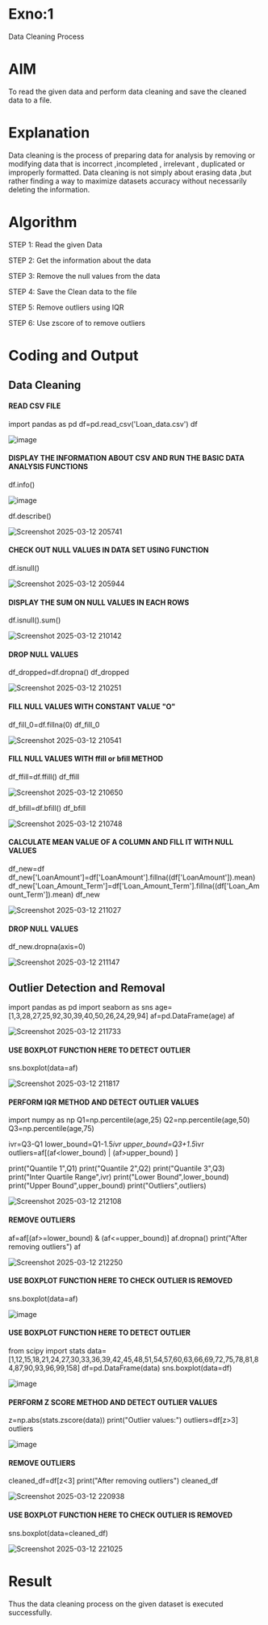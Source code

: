 # Exno:1
Data Cleaning Process

# AIM
To read the given data and perform data cleaning and save the cleaned data to a file.

# Explanation
Data cleaning is the process of preparing data for analysis by removing or modifying data that is incorrect ,incompleted , irrelevant , duplicated or improperly formatted. Data cleaning is not simply about erasing data ,but rather finding a way to maximize datasets accuracy without necessarily deleting the information.

# Algorithm
STEP 1: Read the given Data

STEP 2: Get the information about the data

STEP 3: Remove the null values from the data

STEP 4: Save the Clean data to the file

STEP 5: Remove outliers using IQR

STEP 6: Use zscore of to remove outliers

# Coding and Output
##  Data Cleaning
#### READ CSV FILE 
   
import pandas as pd
df=pd.read_csv('Loan_data.csv')
df

![image](https://github.com/user-attachments/assets/cb677b6c-086a-46ec-87d9-2a3a736d1cca)
#### DISPLAY THE INFORMATION ABOUT CSV AND RUN THE BASIC DATA ANALYSIS FUNCTIONS


df.info()

![image](https://github.com/user-attachments/assets/6342c7a3-96b1-49f9-9dc1-3d642acfa0c7)


df.describe()

![Screenshot 2025-03-12 205741](https://github.com/user-attachments/assets/2e5196ce-2086-43c2-88ea-c850ca86f18f)
#### CHECK OUT NULL VALUES IN DATA SET USING FUNCTION

df.isnull()

![Screenshot 2025-03-12 205944](https://github.com/user-attachments/assets/40256420-d6b8-4682-a1b7-a4d853048bd5)
#### DISPLAY THE SUM ON NULL VALUES IN EACH ROWS

df.isnull().sum()

![Screenshot 2025-03-12 210142](https://github.com/user-attachments/assets/8d18b6ae-a27e-4860-b9f1-9cc19826da56)
#### DROP NULL VALUES

df_dropped=df.dropna()
df_dropped

![Screenshot 2025-03-12 210251](https://github.com/user-attachments/assets/830b54d2-51a2-4ecf-ae9b-34202e51121d)
#### FILL NULL VALUES WITH CONSTANT VALUE "O"
     

df_fill_0=df.fillna(0)
df_fill_0

![Screenshot 2025-03-12 210541](https://github.com/user-attachments/assets/8159e4c6-d3be-4ea8-bd0a-5aae132bf868)
#### FILL NULL VALUES WITH ffill or bfill METHOD

df_ffill=df.ffill()
df_ffill

![Screenshot 2025-03-12 210650](https://github.com/user-attachments/assets/a5136bd3-67d9-4cbc-a2a8-572a5949f949)



df_bfill=df.bfill()
df_bfill

![Screenshot 2025-03-12 210748](https://github.com/user-attachments/assets/5b0a9387-2f22-4755-aa0c-bd46cc2d3037)
#### CALCULATE MEAN VALUE OF A COLUMN AND FILL IT WITH NULL VALUES

df_new=df
df_new['LoanAmount']=df['LoanAmount'].fillna((df['LoanAmount']).mean)
df_new['Loan_Amount_Term']=df['Loan_Amount_Term'].fillna((df['Loan_Amount_Term']).mean)
df_new

![Screenshot 2025-03-12 211027](https://github.com/user-attachments/assets/fc4297da-3843-431c-b0db-aac6afae1c30)
#### DROP NULL VALUES
     


df_new.dropna(axis=0)

![Screenshot 2025-03-12 211147](https://github.com/user-attachments/assets/b5c0f382-9e83-4fda-995d-439169d6f452)

## Outlier Detection and Removal

import pandas as pd
import seaborn as sns
age=[1,3,28,27,25,92,30,39,40,50,26,24,29,94]
af=pd.DataFrame(age)
af

![Screenshot 2025-03-12 211733](https://github.com/user-attachments/assets/c1ec6ba9-ed36-49cc-b328-6f8e309581af)
#### USE BOXPLOT FUNCTION HERE TO DETECT OUTLIER


sns.boxplot(data=af)

![Screenshot 2025-03-12 211817](https://github.com/user-attachments/assets/005d6813-9cda-4a92-9e5f-4cd29f721192)
#### PERFORM IQR METHOD AND DETECT OUTLIER VALUES

import numpy as np
Q1=np.percentile(age,25)
Q2=np.percentile(age,50)
Q3=np.percentile(age,75)


ivr=Q3-Q1
lower_bound=Q1-1.5*ivr
upper_bound=Q3+1.5*ivr
outliers=af[(af<lower_bound) | (af>upper_bound) ]


print("Quantile 1",Q1)
print("Quantile 2",Q2)
print("Quantile 3",Q3)
print("Inter Quartile Range",ivr)
print("Lower Bound",lower_bound)
print("Upper Bound",upper_bound)
print("Outliers",outliers)

![Screenshot 2025-03-12 212108](https://github.com/user-attachments/assets/96295492-fe39-40a7-9931-56a6c9739c65)
#### REMOVE OUTLIERS

af=af[(af>=lower_bound) & (af<=upper_bound)]
af.dropna()
print("After removing outliers")
af

![Screenshot 2025-03-12 212250](https://github.com/user-attachments/assets/188b7ac3-7e1b-4a37-8a5e-a5274409dc6b)
#### USE BOXPLOT FUNCTION HERE TO CHECK OUTLIER IS REMOVED


sns.boxplot(data=af)

![image](https://github.com/user-attachments/assets/b9c8bc6d-2102-4ca6-b5d4-53c65738b586)

#### USE BOXPLOT FUNCTION HERE TO DETECT OUTLIER

from scipy import stats
data=[1,12,15,18,21,24,27,30,33,36,39,42,45,48,51,54,57,60,63,66,69,72,75,78,81,84,87,90,93,96,99,158]
df=pd.DataFrame(data)
sns.boxplot(data=df)

![image](https://github.com/user-attachments/assets/9d7f81ad-2ad1-41bc-bb47-059683b81f4e)

#### PERFORM Z SCORE METHOD AND DETECT OUTLIER VALUES

z=np.abs(stats.zscore(data))
print("Outlier values:")
outliers=df[z>3]
outliers

![image](https://github.com/user-attachments/assets/a4274bdd-9fe7-4c6b-8f3c-645276230b1d)

#### REMOVE OUTLIERS

cleaned_df=df[z<3]
print("After removing outliers")
cleaned_df

![Screenshot 2025-03-12 220938](https://github.com/user-attachments/assets/51987019-80da-4500-a190-3f29f00edcd5)

#### USE BOXPLOT FUNCTION HERE TO CHECK OUTLIER IS REMOVED

sns.boxplot(data=cleaned_df)

![Screenshot 2025-03-12 221025](https://github.com/user-attachments/assets/dbadfda8-fac1-4505-bfef-a39220b3cbd0)



# Result
Thus the data cleaning process on the given dataset is executed successfully.
